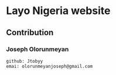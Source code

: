 # Layo Nigeria website 

## Contribution
### Joseph Olorunmeyan 
    github: Jtobyy
    emai: olorunmeyanjoseph@gmail.com